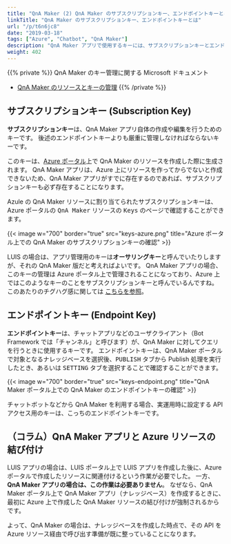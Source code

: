 ```yaml
---
title: "QnA Maker (2) QnA Maker のサブスクリプションキー、エンドポイントキーとは"
linkTitle: "QnA Maker のサブスクリプションキー、エンドポイントキーとは"
url: "/p/t6n6jc8"
date: "2019-03-18"
tags: ["Azure", "Chatbot", "QnA Maker"]
description: "QnA Maker アプリで使用するキーには、サブスクリプションキーとエンドポイントキーの 2 種類があります。2 つのキーの違いと、管理方法について説明します。"
weight: 402
---
```


{{% private %}}
QnA Maker のキー管理に関する Microsoft ドキュメント

- [QnA Maker のリソースとキーの管理](https://docs.microsoft.com/ja-jp/azure/cognitive-services/qnamaker/how-to/key-management)
{{% /private %}}


サブスクリプションキー (Subscription Key)
----

**サブスクリプションキー**は、QnA Maker アプリ自体の作成や編集を行うためのキーです。
後述のエンドポイントキーよりも厳重に管理しなければならないキーです。

このキーは、[Azure ポータル](https://portal.azure.com/)上で QnA Maker のリソースを作成した際に生成されます。
QnA Maker アプリは、Azure 上にリソースを作ってからでないと作成できないため、QnA Maker アプリがすでに存在するのであれば、サブスクリプションキーも必ず存在することになります。

Azule の QnA Maker リソースに割り当てられたサブスクリプションキーは、Azure ポータルの <samp>QnA Maker</samp> リソースの <samp>Keys</samp> のページで確認することができます。

{{< image w="700" border="true" src="keys-azure.png" title="Azure ポータル上での QnA Maker のサブスクリプションキーの確認" >}}

LUIS の場合は、アプリ管理用のキーは**オーサリングキー**と呼んでいたりしますが、それの QnA Maker 版だと考えればよいです。
QnA Maker アプリの場合、このキーの管理は Azure ポータル上で管理されることになっており、Azure 上ではこのようなキーのことをサブスクリプションキーと呼んでいるんですね。
このあたりのチグハグ感に関しては [こちらを参照](/p/8myms6s)。


エンドポイントキー (Endpoint Key)
----

**エンドポイントキー**は、チャットアプリなどのユーザクライアント（Bot Framework では「チャンネル」と呼びます）が、QnA Maker に対してクエリを行うときに使用するキーです。
エンドポイントキーは、QnA Maker ポータルで対象となるナレッジベースを選択後、<samp>PUBLISH</samp> タブから Publish 処理を実行したとき、あるいは <samp>SETTING</samp> タブを選択することで確認することができます。

{{< image w="700" border="true" src="keys-endpoint.png" title="QnA Maker ポータル上での QnA Maker のエンドポイントキーの確認" >}}

チャットボットなどから QnA Maker を利用する場合、実運用時に設定する API アクセス用のキーは、こっちのエンドポイントキーです。


（コラム）QnA Maker アプリと Azure リソースの結び付け
----

LUIS アプリの場合は、LUIS ポータル上で LUIS アプリを作成した後に、Azure ポータルで作成したリソースに関連付けるという作業が必要でした。
一方、**QnA Maker アプリの場合は、この作業は必要ありません**。
なぜなら、QnA Maker ポータル上で QnA Maker アプリ（ナレッジベース）を作成するときに、最初に Azure 上で作成した QnA Maker リソースの結び付けが強制されるからです。

よって、QnA Maker の場合は、ナレッジベースを作成した時点で、その API を Azure リソース経由で呼び出す準備が既に整っていることになります。

